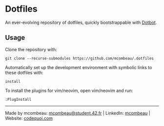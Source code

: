 # Dotfiles

An ever-evolving repository of dotfiles, quickly bootstrappable with [Dotbot](https://github.com/anishathalye/dotbot).

## Usage

Clone the repository with:

```shell
git clone --recurse-submodules https://github.com/mcombeau/.dotfiles
```

Automatically set up the development environment with symbolic links to these dotfiles with:

```shell
install
```

To install the plugins for vim/neovim, open vim/neovim and run:

```vim
:PlugInstall
```

---                                      
Made by mcombeau: mcombeau@student.42.fr | LinkedIn: [mcombeau](https://www.linkedin.com/in/mia-combeau-86653420b/) | Website: [codequoi.com](https://www.codequoi.com)
